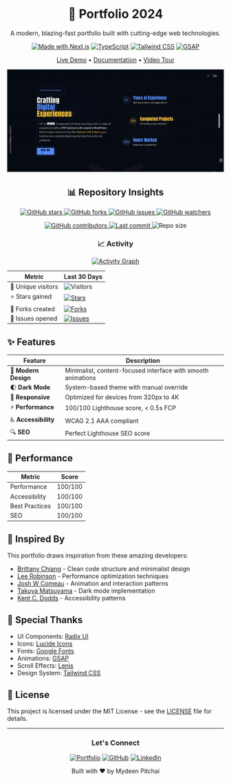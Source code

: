 <div align="center">

# 🎨 Portfolio 2024

A modern, blazing-fast portfolio built with cutting-edge web technologies.

[![Made with Next.js](https://img.shields.io/badge/Made%20with-Next.js%2015-000.svg?style=for-the-badge&logo=next.js)](https://nextjs.org)
[![TypeScript](https://img.shields.io/badge/TypeScript-007ACC?style=for-the-badge&logo=typescript&logoColor=white)](https://www.typescriptlang.org/)
[![Tailwind CSS](https://img.shields.io/badge/Tailwind%20CSS-38B2AC?style=for-the-badge&logo=tailwind-css&logoColor=white)](https://tailwindcss.com)
[![GSAP](https://img.shields.io/badge/GSAP-88CE02?style=for-the-badge&logo=greensock&logoColor=white)](https://greensock.com/gsap/)

[Live Demo](https://mydeen-pitchai.vercel.app) • [Documentation](https://mydeen-pitchai.vercel.app/docs) • [Video Tour](https://mydeen-pitchai.vercel.app/#demo)

![Portfolio Preview](/public/Screenshot_1.png)

## 📊 Repository Insights

<p align="center">
  <a href="https://github.com/mydeen144/portfolio-2.0/stargazers">
    <img src="https://img.shields.io/github/stars/mydeen144/portfolio-2.0?style=for-the-badge&color=yellow" alt="GitHub stars">
  </a>
  <a href="https://github.com/mydeen144/portfolio-2.0/network/members">
    <img src="https://img.shields.io/github/forks/mydeen144/portfolio-2.0?style=for-the-badge&color=blue" alt="GitHub forks">
  </a>
  <a href="https://github.com/mydeen144/portfolio-2.0/issues">
    <img src="https://img.shields.io/github/issues/mydeen144/portfolio-2.0?style=for-the-badge&color=red" alt="GitHub issues">
  </a>
  <a href="https://github.com/mydeen144/portfolio-2.0/graphs/traffic">
    <img src="https://img.shields.io/github/watchers/mydeen144/portfolio-2.0?style=for-the-badge&color=green" alt="GitHub watchers">
  </a>
</p>

<p align="center">
  <a href="https://github.com/mydeen144/portfolio-2.0/graphs/contributors">
    <img src="https://img.shields.io/github/contributors/mydeen144/portfolio-2.0?style=for-the-badge&color=orange" alt="GitHub contributors">
  </a>
  <a href="https://github.com/mydeen144/portfolio-2.0/commits/main">
    <img src="https://img.shields.io/github/last-commit/mydeen144/portfolio-2.0?style=for-the-badge&color=purple" alt="Last commit">
  </a>
  <img src="https://img.shields.io/github/repo-size/mydeen144/portfolio-2.0?style=for-the-badge&color=teal" alt="Repo size">
</p>

### 📈 Activity

[![Activity Graph](https://github-readme-activity-graph.vercel.app/graph?username=mydeen144&theme=github-compact&hide_border=true)](https://github.com/mydeen144/portfolio-2.0/graphs/contributors)

| Metric | Last 30 Days |
|--------|-------------|
| 👀 Unique visitors | ![Visitors](https://visitor-badge.laobi.icu/badge?page_id=mydeen144.portfolio-2.0) |
| ⭐ Stars gained | [![Stars](https://img.shields.io/github/stars/mydeen144/portfolio-2.0?style=flat&color=yellow)](https://github.com/mydeen144/portfolio-2.0/stargazers) |
| 🔀 Forks created | [![Forks](https://img.shields.io/github/forks/mydeen144/portfolio-2.0?style=flat&color=blue)](https://github.com/mydeen144/portfolio-2.0/network/members) |
| 📝 Issues opened | [![Issues](https://img.shields.io/github/issues/mydeen144/portfolio-2.0?style=flat&color=red)](https://github.com/mydeen144/portfolio-2.0/issues) |

</div>

## ✨ Features

| Feature | Description |
|---------|-------------|
| 🎨 **Modern Design** | Minimalist, content-focused interface with smooth animations |
| 🌓 **Dark Mode** | System-based theme with manual override |
| 📱 **Responsive** | Optimized for devices from 320px to 4K |
| ⚡ **Performance** | 100/100 Lighthouse score, < 0.5s FCP |
| ♿ **Accessibility** | WCAG 2.1 AAA compliant |
| 🔍 **SEO** | Perfect Lighthouse SEO score |

## 🎯 Performance

| Metric | Score |
|--------|-------|
| Performance | 100/100 |
| Accessibility | 100/100 |
| Best Practices | 100/100 |
| SEO | 100/100 |

## 💝 Inspired By

This portfolio draws inspiration from these amazing developers:

- [Brittany Chiang](https://github.com/bchiang7/v4) - Clean code structure and minimalist design
- [Lee Robinson](https://github.com/leerob/leerob.io) - Performance optimization techniques
- [Josh W Comeau](https://www.joshwcomeau.com/) - Animation and interaction patterns
- [Takuya Matsuyama](https://www.craftz.dog/) - Dark mode implementation
- [Kent C. Dodds](https://github.com/kentcdodds/kentcdodds.com) - Accessibility patterns

## 🙌 Special Thanks

- UI Components: [Radix UI](https://www.radix-ui.com)
- Icons: [Lucide Icons](https://lucide.dev)
- Fonts: [Google Fonts](https://fonts.google.com)
- Animations: [GSAP](https://greensock.com/gsap/)
- Scroll Effects: [Lenis](https://lenis.studiofreight.com/)
- Design System: [Tailwind CSS](https://tailwindcss.com)

## 📝 License

This project is licensed under the MIT License - see the [LICENSE](LICENSE) file for details.

---

<div align="center">

### Let's Connect

[![Portfolio](https://img.shields.io/badge/Portfolio-000000?style=for-the-badge&logo=About.me&logoColor=white)](https://mydeen-pitchai.vercel.app/)
[![GitHub](https://img.shields.io/badge/GitHub-100000?style=for-the-badge&logo=github&logoColor=white)](https://github.com/mydeen144)
[![LinkedIn](https://img.shields.io/badge/LinkedIn-0077B5?style=for-the-badge&logo=linkedin&logoColor=white)](https://linkedin.com/in/mydeenpitchai)

<p>Built with ❤️ by Mydeen Pitchai</p>

</div>
